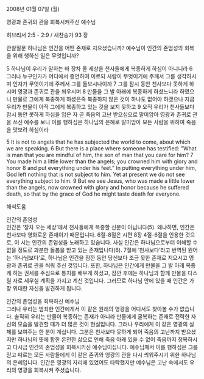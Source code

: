 2008년 01월 07일 (월)

영광과 존귀의 관을 회복시켜주신 예수님



히브리서 2:5 - 2:9 / 새찬송가 93 장


관찰질문
하나님은 인간을 어떤 존재로 지으셨습니까?
예수님이 인간의 존엄성의 회복을 위해 행하신 일은 무엇입니까?

5 하나님이 우리가 말하는 바 장차 올 세상을 천사들에게 복종하게 하심이 아니니라 6 그러나 누구인가가 어디에서 증언하여 이르되 사람이 무엇이기에 주께서 그를 생각하시며 인자가 무엇이기에 주께서 그를 돌보시나이까  7 그를 잠시 동안 천사보다 못하게 하시며 영광과 존귀로 관을 씌우시며 8 만물을 그 발 아래에 복종하게 하셨느니라 하였으니 만물로 그에게 복종하게 하셨은즉 복종하지 않은 것이 하나도 없어야 하겠으나 지금 우리가 만물이 아직 그에게 복종하고 있는 것을 보지 못하고 9 오직 우리가 천사들보다 잠시 동안 못하게 하심을 입은 자 곧 죽음의 고난 받으심으로 말미암아 영광과 존귀로 관을 쓰신 예수를 보니 이를 행하심은 하나님의 은혜로 말미암아 모든 사람을 위하여 죽음을 맛보려 하심이라  

5 It is not to angels that he has subjected the world to come, about which we are speaking. 6 But there is a place where someone has testified: "What is man that you are mindful of him, the son of man that you care for him? 7 You made him a little lower than the angels; you crowned him with glory and honor 8 and put everything under his feet." In putting everything under him, God left nothing that is not subject to him. Yet at present we do not see everything subject to him. 9 But we see Jesus, who was made a little lower than the angels, now crowned with glory and honor because he suffered death, so that by the grace of God he might taste death for everyone.

해석도움





인간의 존엄성  
인간은 ‘장차 오는 세상’에서 천사들에게 복종할 신분이 아닙니다(5). 왜냐하면, 인간은 천사보다 영화로운 존재이기 때문입니다. 6절-8절은 시편 8장 4절-6절을 인용한 것으로, 이 시는 인간의 존엄성을 노래하고 있습니다. 사실 인간은 하나님으로부터 이해할 수 없을 정도로 과분한 돌봄을 받고 있는 존재입니다(6). 7절에 ‘천사보다’라고 번역된 원어는 ‘하나님보다’로, 하나님은 인간을 잠깐 동안 당신보다 조금 못한 존재로 지으시고 영광과 존귀로 관을 씌워 주신 것입니다. 또한, 하나님은 인간에게 만물을 그 발 아래 복종케 하는 권세를 주심으로 통치를 배우게 하셨고, 잠깐 후에는 하나님과 함께 만물을 다스릴 자로 세우실 계획을 가지고 계신 것입니다. 그러므로 하나님 안에 있을 때 인간은 가장 위대한 자신을 발견하게 됩니다.     

인간의 존엄성을 회복하신 예수님  
그러나 우리는 범죄한 인간에게서 이 같은 원래의 영광을 어디서도 찾아볼 수가 없습니다. 솔직히 우리는 만물이 복종하는 존재가 아니라 만물에게 굴복하는 존재로 전락한 자신의 모습을 발견할 때가 더 많은 것이 현실입니다. 그러나 우리에게 이 같은 영광의 실체를 보여주는 한 분이 계십니다. 그분은 천사보다 못하게 되어 죽음의 고난까지 받으셨지만 하나님의 뜻에 합한 온전한 삶으로 인해 죽음 아래 있을 수 없어 죽음까지 정복하시고 다시금 인간의 존엄성을 회복시키신 예수님이십니다. 예수님께서 이를 행하심은 그를 믿고 따르는 모든 사람들에게 이 같은 존귀와 영광의 관을 다시 씌워주시기 위한 하나님의 은혜입니다. 인간은 영광의 자리에 있었어도 타락했지만 예수님은 고난 속에서도 우리의 영광을 회복시켜 주셨습니다.